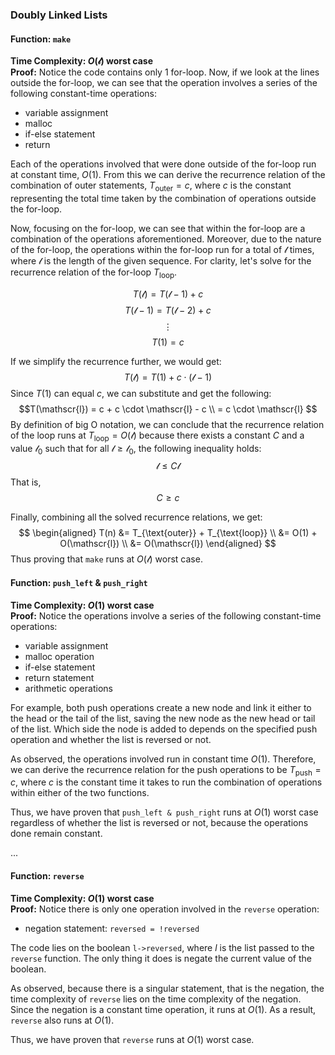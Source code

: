 ### Doubly Linked Lists

#### Function: `make`
**Time Complexity: $O(\mathscr{l})$ worst case**<br>
**Proof:** Notice the code contains only 1 for-loop. Now, if we look at the lines outside the for-loop, we can see that the operation involves a series of the following constant-time operations:
- variable assignment
- malloc
- if-else statement
- return

Each of the operations involved that were done outside of the for-loop run at constant time, $O(1)$. From this we can derive the recurrence relation of the combination of outer statements, $T_{\text{outer}} = c$, where $c$ is the constant representing the total time taken by the combination of operations outside the for-loop.

Now, focusing on the for-loop, we can see that within the for-loop are a combination of the operations aforementioned. Moreover, due to the nature of the for-loop, the operations within the for-loop run for a total of $\mathscr{l}$ times, where $\mathscr{l}$ is the length of the given sequence. For clarity, let's solve for the recurrence relation of the for-loop $T_{\text{loop}}$.

$$T(\mathscr{l}) = T(\mathscr{l}-1) + c  $$
$$T(\mathscr{l}-1) = T(\mathscr{l}-2) + c$$$$\vdots$$
$$T(1) = c$$

If we simplify the recurrence further, we would get:
$$T(\mathscr{l}) = T(1) + c \cdot (\mathscr{l} - 1)$$
Since $T(1)$ can equal $c$, we can substitute and get the following:
$$T(\mathscr{l}) = c + c \cdot \mathscr{l} - c \\ = c \cdot \mathscr{l}
$$
By definition of big O notation, we can conclude that the recurrence relation of the loop runs at $T_{\text{loop}} = O(\mathscr{l})$ because there exists a constant $C$ and a value $\mathscr{l}_0$ such that for all $\mathscr{l} \geq \mathscr{l}_0$, the following inequality holds:
$$\mathscr{l} \leq C\mathscr{l}$$
That is, 
$$
C \geq c
$$

Finally, combining all the solved recurrence relations, we get:
$$
\begin{aligned}
T(n) &= T_{\text{outer}} + T_{\text{loop}} \\ 
&= O(1) + O(\mathscr{l}) \\ 
&= O(\mathscr{l})
\end{aligned}
$$
Thus proving that `make` runs at $O(\mathscr{l})$ worst case. 

#### Function: `push_left` & `push_right`
**Time Complexity: $O(1)$ worst case**<br>
**Proof:** Notice the operations involve a series of the following constant-time operations:
- variable assignment
- malloc operation
- if-else statement
- return statement
- arithmetic operations

For example, both push operations create a new node and link it either to the head or the tail of the list, saving the new node as the new head or tail of the list. Which side the node is added to depends on the specified push operation and whether the list is reversed or not.

As observed, the operations involved run in constant time $O(1)$. Therefore, we can derive the recurrence relation for the push operations to be $T_{\text{push}}=c$, where $c$ is the constant time it takes to run the combination of operations within either of the two functions.

Thus, we have proven that `push_left & push_right` runs at $O(1)$ worst case regardless of whether the list is reversed or not, because the operations done remain constant.

...

#### Function: `reverse`
**Time Complexity: $O(1)$ worst case**<br>
**Proof:**  Notice there is only one operation involved in the `reverse` operation:
- negation statement: `reversed = !reversed`

The code lies on the boolean `l->reversed`, where $l$ is the list passed to the `reverse` function. The only thing it does is negate the current value of the boolean.

As observed, because there is a singular statement, that is the negation, the time complexity of `reverse` lies on the time complexity of the negation. Since the negation is a constant time operation, it runs at $O(1)$. As a result, `reverse` also runs at $O(1)$.

Thus, we have proven that `reverse` runs at $O(1)$ worst case.

